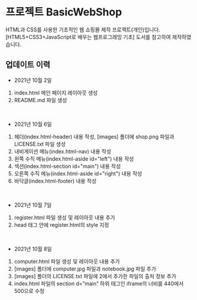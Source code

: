 ﻿# 프로젝트 BasicWebShop

HTML과 CSS를 사용한 기초적인 웹 쇼핑몰 제작 프로젝트(개인)입니다.   
[HTML5+CSS3+JavaScript로 배우는 웹프로그래밍 기초] 도서를 참고하여 제작하였습니다.    



## 업데이트 이력

- 2021년 10월 2일
1. index.html 메인 페이지 레이아웃 생성   
2. README.md 파일 생성
<br/>

- 2021년 10월 6일
1. 헤더(index.html-header) 내용 작성, [images] 폴더에 shop.png 파일과 LICENSE.txt 파일 생성   
2. 내비게이션 메뉴(index.html-nav) 내용 작성   
3. 왼쪽 수직 메뉴(index.html-aside id="left") 내용 작성   
4. 섹션(index.html-section id="main") 내용 작성   
5. 오른쪽 수직 메뉴(index.html-aside id="right") 내용 작성  
6. 바닥글(index.html-footer) 내용 작성   
<br/>

- 2021년 10월 7일
1. register.html 파일 생성 및 레이아웃 내용 추가   
2. head 태그 안에 register.html의 style 지정   
<br/>

- 2021년 10월 8일
1. computer.html 파일 생성 및 레이아웃 내용 추가   
2. [images] 폴더에 computer.jpg 파일과 notebook.jpg 파일 추가   
3. [images] 폴더의 LICENSE.txt 파일에 2에서 추가한 파일의 출처 정보 추가   
4. index.html 파일의 section d=”main” 하위 태그인 iframe의 너비를 440에서 500으로 수정   
<br/>

